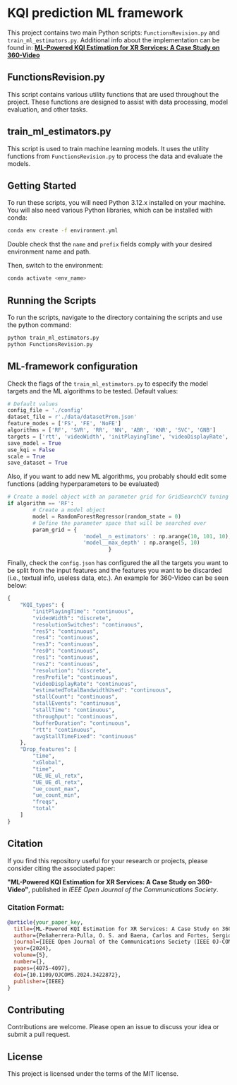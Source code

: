 # KQI prediction ML framework

This project contains two main Python scripts: `FunctionsRevision.py` and `train_ml_estimators.py`. Additional info about the implementation can be found in:
**[ML-Powered KQI Estimation for XR Services: A Case Study on 360-Video](https://ieeexplore.ieee.org/abstract/document/10584065)**

## FunctionsRevision.py

This script contains various utility functions that are used throughout the project. These functions are designed to assist with data processing, model evaluation, and other tasks.

## train_ml_estimators.py

This script is used to train machine learning models. It uses the utility functions from `FunctionsRevision.py` to process the data and evaluate the models.

## Getting Started

To run these scripts, you will need Python 3.12.x installed on your machine. You will also need various Python libraries, which can be installed with conda:

```bash
conda env create -f environment.yml
```
Double check thst the `name` and `prefix` fields comply with your desired environment name and path.

Then, switch to the environment:
```bash
conda activate <env_name>
```

## Running the Scripts

To run the scripts, navigate to the directory containing the scripts and use the python command:

```bash
python train_ml_estimators.py
python FunctionsRevision.py
```

## ML-framework configuration

Check the flags of the `train_ml_estimators.py` to especify the model targets and the ML algorithms to be tested. Default values:

```python
# Default values
config_file = './config'
dataset_file = r'./data/datasetProm.json'
feature_modes = ['FS', 'FE', 'NoFE']
algorithms = ['RF', 'SVR', 'RR', 'NN', 'ABR', 'KNR', 'SVC', 'GNB']
targets = ['rtt', 'videoWidth', 'initPlayingTime', 'videoDisplayRate', 'avgStallTimeFixed', 'throughput', 'bufferDuration']
save_model = True
use_kqi = False
scale = True
save_dataset = True
```

Also, if you want to add new ML algorithms, you probably should edit some functions (adding hyperparameters to be evaluated) 

```python
# Create a model object with an parameter grid for GridSearchCV tuning
if algorithm == 'RF':
        # Create a model object
        model = RandomForestRegressor(random_state = 0)
        # Define the parameter space that will be searched over
        param_grid = {
                        'model__n_estimators' : np.arange(10, 101, 10),
                        'model__max_depth' : np.arange(5, 10)
                                }
```

Finally, check the `config.json` has configured the all the targets you want to be split from the input features and the features you want to be discarded (i.e., textual info, useless data, etc.). 
An example for 360-Video can be seen below:

```python
{
    "KQI_types": {
        "initPlayingTime": "continuous",
        "videoWidth": "discrete",
        "resolutionSwitches": "continuous",
        "res5": "continuous",
        "res4": "continuous",
        "res3": "continuous",
        "res0": "continuous",
        "res1": "continuous",
        "res2": "continuous",
        "resolution": "discrete",
        "resProfile": "continuous",
        "videoDisplayRate": "continuous",
        "estimatedTotalBandwidthUsed": "continuous",
        "stallCount": "continuous",
        "stallEvents": "continuous",
        "stallTime": "continuous",
        "throughput": "continuous",
        "bufferDuration": "continuous",
        "rtt": "continuous",
        "avgStallTimeFixed": "continuous"
    },
    "Drop_features": [
        "time",
        "xGlobal",
        "time",
        "UE_UE_ul_retx",
        "UE_UE_dl_retx",
        "ue_count_max",
        "ue_count_min",
        "freqs",
        "total"
    ]
}
```

## Citation

If you find this repository useful for your research or projects, please consider citing the associated paper:

**"ML-Powered KQI Estimation for XR Services: A Case Study on 360-Video"**,  published in 
*IEEE Open Journal of the Communications Society*.

### Citation Format:

```bibtex
@article{your_paper_key,
  title={ML-Powered KQI Estimation for XR Services: A Case Study on 360-Video},
  author={Peñaherrera-Pulla, O. S. and Baena, Carlos and Fortes, Sergio and Barco, Raquel},
  journal={IEEE Open Journal of the Communications Society (IEEE OJ-COMS)},
  year={2024},
  volume={5},
  number={},
  pages={4075-4097},
  doi={10.1109/OJCOMS.2024.3422872},
  publisher={IEEE}
}
```

## Contributing

Contributions are welcome. Please open an issue to discuss your idea or submit a pull request.

## License

This project is licensed under the terms of the MIT license.
